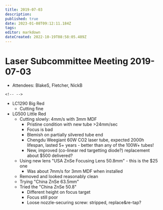 ```yaml
---
title: 2019-07-03
description: 
published: true
date: 2023-01-08T09:12:11.184Z
tags: 
editor: markdown
dateCreated: 2022-10-19T08:58:05.489Z
---
```


# Laser Subcommittee Meeting 2019-07-03

-   Attendees: BlakeS, Fletcher, NickB

```{=html}
<!-- -->
```
-   LC1290 Big Red
    -   Cutting fine
-   LG500 Little Red
    -   Cutting slowly: 4mm/s with 3mm MDF
        -   Pristine condition with new tube \>24mm/sec
        -   Focus is bad
        -   Blemish on partially silvered tube end
        -   Chengdu Weegiant 60W CO2 laser tube, expected 2000h lifespan, lasted 5+ years - better than any of the 100W+ tubes!
        -   New, improved (co-linear red targetting diode?) replacement about \$500 delivered?
    -   Using new lens "USA ZnSe Focusing Lens 50.8mm" - this is the \$25 one
        -   Was about 7mm/s for 3mm MDF when installed
    -   Removed and looked reasonably clean
    -   Trying "China ZnSe 63.5mm"
    -   Tried the "China ZnSe 50.8"
        -   Different height on focus target
        -   Focus still poor
        -   Loose nozzle-securing screw: stripped, replace&re-tap?
